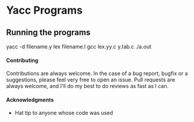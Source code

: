# Yacc Programs

## Running the programs

yacc -d filename.y
lex filename.l
gcc lex.yy.c y.tab.c
./a.out

#### Contributing
Contributions are always welcome. In the case of a bug report, bugfix or a suggestions, please feel very free to open an issue. Pull requests are always welcome, and I'll do my best to do reviews as fast as I can.

#### Acknowledgments

* Hat tip to anyone whose code was used
